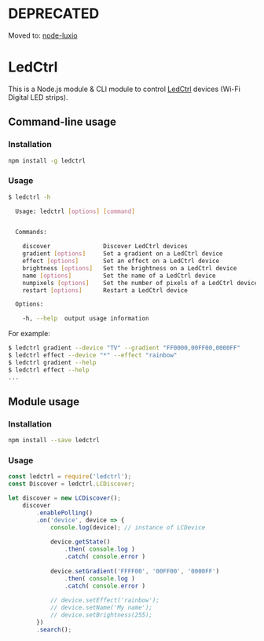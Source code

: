 # DEPRECATED

Moved to: [node-luxio](https://github.com/WeeJeWel/node-luxio)

# LedCtrl

This is a Node.js module & CLI module to control [LedCtrl](http://www.ledctrl.eu) devices (Wi-Fi Digital LED strips).

## Command-line usage

### Installation
```bash
npm install -g ledctrl
```

### Usage

```bash
$ ledctrl -h

  Usage: ledctrl [options] [command]


  Commands:

    discover               Discover LedCtrl devices
    gradient [options]     Set a gradient on a LedCtrl device
    effect [options]       Set an effect on a LedCtrl device
    brightness [options]   Set the brightness on a LedCtrl device
    name [options]         Set the name of a LedCtrl device
    numpixels [options]    Set the number of pixels of a LedCtrl device
    restart [options]      Restart a LedCtrl device

  Options:

    -h, --help  output usage information
```

For example:

```bash
$ ledctrl gradient --device "TV" --gradient "FF0000,00FF00,0000FF"
$ ledctrl effect --device "*" --effect "rainbow"
$ ledctrl gradient --help
$ ledctrl effect --help
...
```

## Module usage

### Installation
```bash
npm install --save ledctrl
```

### Usage

```javascript
const ledctrl = require('ledctrl');
const Discover = ledctrl.LCDiscover;

let discover = new LCDiscover();
	discover
		.enablePolling()
		.on('device', device => {
			console.log(device); // instance of LCDevice
			
			device.getState()
				.then( console.log )
				.catch( console.error )
			
			device.setGradient('FFFF00', '00FF00', '0000FF')
				.then( console.log )
				.catch( console.error )
				
			// device.setEffect('rainbow');
			// device.setName('My name');
			// device.setBrightness(255);
		})
		.search();
```
